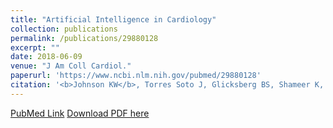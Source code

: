 ```yaml
---
title: "Artificial Intelligence in Cardiology"
collection: publications
permalink: /publications/29880128
excerpt: "" 
date: 2018-06-09
venue: "J Am Coll Cardiol."
paperurl: 'https://www.ncbi.nlm.nih.gov/pubmed/29880128'
citation: '<b>Johnson KW</b>, Torres Soto J, Glicksberg BS, Shameer K, Miotto R, Ali M, Ashley E, Dudley JT. J Am Coll Cardiol. 2018 Jun 12;71(23):2668-2679. doi: 10.1016/j.jacc.2018.03.521. Review. PubMed ID: 29880128'
---
```


[PubMed Link](https://www.ncbi.nlm.nih.gov/pubmed/29880128)
[Download PDF here](https://kippjohnson.com/files/29880128.pdf)

